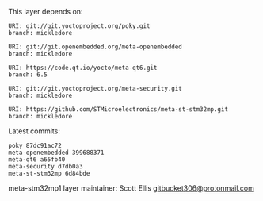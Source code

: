 This layer depends on:

    URI: git://git.yoctoproject.org/poky.git
    branch: mickledore

    URI: git://git.openembedded.org/meta-openembedded
    branch: mickledore

    URI: https://code.qt.io/yocto/meta-qt6.git
    branch: 6.5

    URI: git://git.yoctoproject.org/meta-security.git
    branch: mickledore

    URI: https://github.com/STMicroelectronics/meta-st-stm32mp.git
    branch: mickledore

Latest commits:

    poky 87dc91ac72
    meta-openembedded 399688371
    meta-qt6 a65fb40
    meta-security d7db0a3
    meta-st-stm32mp 6d84bde

meta-stm32mp1 layer maintainer: Scott Ellis <gitbucket306@protonmail.com>
